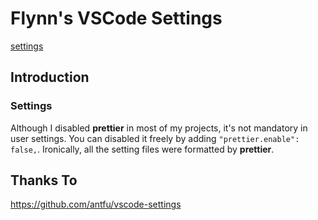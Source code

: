 # Flynn's VSCode Settings

[settings](./.vscode/settings.json)

## Introduction

### Settings
Although I disabled **prettier** in most of my projects, it's not mandatory in user settings. You can disabled it freely by adding 	`"prettier.enable": false,`. Ironically, all the setting files were formatted by **prettier**.


## Thanks To
https://github.com/antfu/vscode-settings
